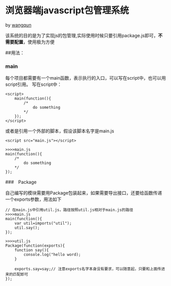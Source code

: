 
# 浏览器端javascript包管理系统

by [wangqun](http://weibo.com/u/2003234792)
                
该系统的目的是为了实现js的包管理,实际使用时候只要引用package.js即可，<strong>不需要配置</strong>，使用极为方便

##用法：

### main
每个项目都需要有一个main函数，表示执行的入口，可以写在script中，也可以用script引用。
写在script中：
```
<script>
    main(function(){
        /* 
            do something
        */
    });
</script>
```
或者是引用一个外部的脚本，假设该脚本名字是main.js
```
<script src="main.js"></script>

>>>>main.js
main(function(){
    /* 
        do something
    */
});
```

###　Package

自己编写的模块需要用Package包装起来，如果需要导出接口，还要给函数传递一个exports参数，用法如下
```
// 在main.js中引用util.js，路径按照util.js相对于main.js的路径
>>>>main.js
main(function(){
    var util=imports("util");
    util.say();
});

>>>>util.js
Package(function(exports){
    function say(){
        console.log("hello word);
    }
    
    exports.say=say;// 注意exports名字本身没有要求，可以随意起，只要和上面传进来的匹配即可
});

```

##

